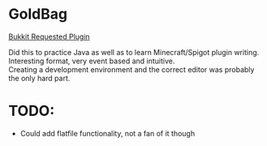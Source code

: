 # GoldBag
<a href="https://bukkit.org/threads/economy-gold-purse.491667/">Bukkit Requested Plugin</a>

Did this to practice Java as well as to learn Minecraft/Spigot plugin writing. <br>
Interesting format, very event based and intuitive. <br> 
Creating a development environment and the correct editor was probably the only hard part. <br>

# TODO:
- Could add flatfile functionality, not a fan of it though
